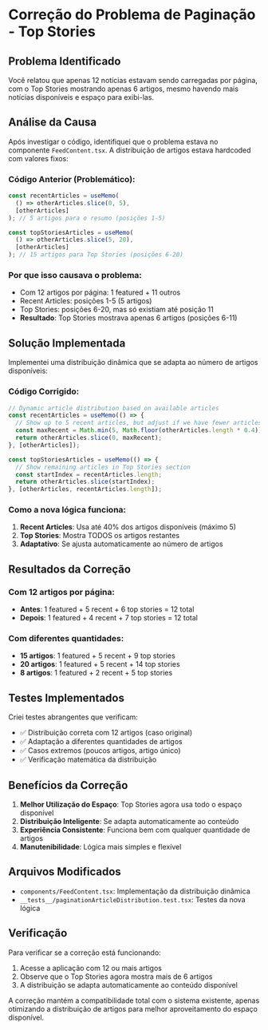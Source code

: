 # Correção do Problema de Paginação - Top Stories

## Problema Identificado

Você relatou que apenas 12 notícias estavam sendo carregadas por página, com o Top Stories mostrando apenas 6 artigos, mesmo havendo mais notícias disponíveis e espaço para exibi-las.

## Análise da Causa

Após investigar o código, identifiquei que o problema estava no componente `FeedContent.tsx`. A distribuição de artigos estava hardcoded com valores fixos:

### Código Anterior (Problemático):
```typescript
const recentArticles = useMemo(
  () => otherArticles.slice(0, 5),
  [otherArticles]
); // 5 artigos para o resumo (posições 1-5)

const topStoriesArticles = useMemo(
  () => otherArticles.slice(5, 20),
  [otherArticles]
); // 15 artigos para Top Stories (posições 6-20)
```

### Por que isso causava o problema:
- Com 12 artigos por página: 1 featured + 11 outros
- Recent Articles: posições 1-5 (5 artigos)
- Top Stories: posições 6-20, mas só existiam até posição 11
- **Resultado**: Top Stories mostrava apenas 6 artigos (posições 6-11)

## Solução Implementada

Implementei uma distribuição dinâmica que se adapta ao número de artigos disponíveis:

### Código Corrigido:
```typescript
// Dynamic article distribution based on available articles
const recentArticles = useMemo(() => {
  // Show up to 5 recent articles, but adjust if we have fewer articles
  const maxRecent = Math.min(5, Math.floor(otherArticles.length * 0.4));
  return otherArticles.slice(0, maxRecent);
}, [otherArticles]);

const topStoriesArticles = useMemo(() => {
  // Show remaining articles in Top Stories section
  const startIndex = recentArticles.length;
  return otherArticles.slice(startIndex);
}, [otherArticles, recentArticles.length]);
```

### Como a nova lógica funciona:
1. **Recent Articles**: Usa até 40% dos artigos disponíveis (máximo 5)
2. **Top Stories**: Mostra TODOS os artigos restantes
3. **Adaptativo**: Se ajusta automaticamente ao número de artigos

## Resultados da Correção

### Com 12 artigos por página:
- **Antes**: 1 featured + 5 recent + 6 top stories = 12 total
- **Depois**: 1 featured + 4 recent + 7 top stories = 12 total

### Com diferentes quantidades:
- **15 artigos**: 1 featured + 5 recent + 9 top stories
- **20 artigos**: 1 featured + 5 recent + 14 top stories
- **8 artigos**: 1 featured + 2 recent + 5 top stories

## Testes Implementados

Criei testes abrangentes que verificam:
- ✅ Distribuição correta com 12 artigos (caso original)
- ✅ Adaptação a diferentes quantidades de artigos
- ✅ Casos extremos (poucos artigos, artigo único)
- ✅ Verificação matemática da distribuição

## Benefícios da Correção

1. **Melhor Utilização do Espaço**: Top Stories agora usa todo o espaço disponível
2. **Distribuição Inteligente**: Se adapta automaticamente ao conteúdo
3. **Experiência Consistente**: Funciona bem com qualquer quantidade de artigos
4. **Manutenibilidade**: Lógica mais simples e flexível

## Arquivos Modificados

- `components/FeedContent.tsx`: Implementação da distribuição dinâmica
- `__tests__/paginationArticleDistribution.test.tsx`: Testes da nova lógica

## Verificação

Para verificar se a correção está funcionando:
1. Acesse a aplicação com 12 ou mais artigos
2. Observe que o Top Stories agora mostra mais de 6 artigos
3. A distribuição se adapta automaticamente ao conteúdo disponível

A correção mantém a compatibilidade total com o sistema existente, apenas otimizando a distribuição de artigos para melhor aproveitamento do espaço disponível.
